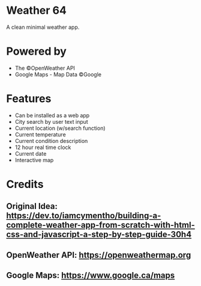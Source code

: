 # Weather 64
A clean minimal weather app.

# Powered by

<ul>
  <li>The ©OpenWeather API</li>
  <li>Google Maps - Map Data ©Google</li>
</ul>

# Features
<ul>
  <li>Can be installed as a web app</li>
  <li>City search by user text input</li>
  <li>Current location (w/search function)</li>
  <li>Current temperature</li>
  <li>Current condition description</li>
  <li>12 hour real time clock</li>
  <li>Current date</li>
  <li>Interactive map</li>
</ul>

# Credits

## Original Idea: https://dev.to/iamcymentho/building-a-complete-weather-app-from-scratch-with-html-css-and-javascript-a-step-by-step-guide-30h4
## OpenWeather API: https://openweathermap.org
## Google Maps: https://www.google.ca/maps
